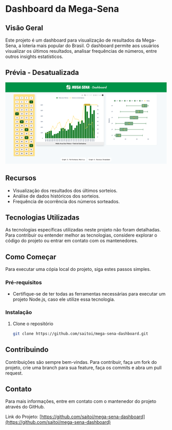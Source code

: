 # Dashboard da Mega-Sena

## Visão Geral
Este projeto é um dashboard para visualização de resultados da Mega-Sena, a loteria mais popular do Brasil. O dashboard permite aos usuários visualizar os últimos resultados, analisar frequências de números, entre outros insights estatísticos.

## Prévia - Desatualizada

![Preview Dashboard Mega-sena](assets/images/dashboard-mega-sena-screenshot.png)

## Recursos
- Visualização dos resultados dos últimos sorteios.
- Análise de dados históricos dos sorteios.
- Frequência de ocorrência dos números sorteados.

## Tecnologias Utilizadas
As tecnologias específicas utilizadas neste projeto não foram detalhadas. Para contribuir ou entender melhor as tecnologias, considere explorar o código do projeto ou entrar em contato com os mantenedores.

## Como Começar
Para executar uma cópia local do projeto, siga estes passos simples.

### Pré-requisitos
- Certifique-se de ter todas as ferramentas necessárias para executar um projeto Node.js, caso ele utilize essa tecnologia.

### Instalação
1. Clone o repositório
   ```sh
   git clone https://github.com/saitoi/mega-sena-dashboard.git
   ```

## Contribuindo
Contribuições são sempre bem-vindas. Para contribuir, faça um fork do projeto, crie uma branch para sua feature, faça os commits e abra um pull request.

## Contato
Para mais informações, entre em contato com o mantenedor do projeto através do GitHub.

Link do Projeto: [https://github.com/saitoi/mega-sena-dashboard](https://github.com/saitoi/mega-sena-dashboard)
